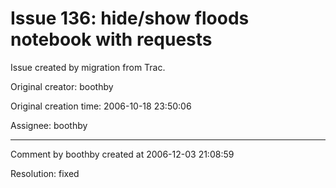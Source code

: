 # Issue 136: hide/show floods notebook with requests

Issue created by migration from Trac.

Original creator: boothby

Original creation time: 2006-10-18 23:50:06

Assignee: boothby




---

Comment by boothby created at 2006-12-03 21:08:59

Resolution: fixed
